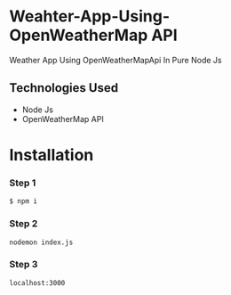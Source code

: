 # Weahter-App-Using-OpenWeatherMap API
Weather App  Using OpenWeatherMapApi In Pure Node Js

## Technologies Used 
- Node Js
- OpenWeatherMap API

# Installation

### Step 1

```
$ npm i 
```

### Step 2

```
nodemon index.js
```

### Step 3

```
localhost:3000
```
